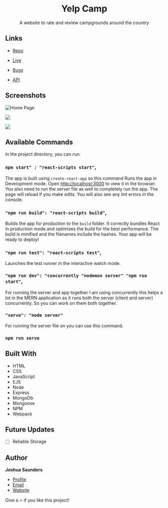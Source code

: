 <h1 align="center"><project-name>Yelp Camp</h1>

<p align="center"><project-description>A website to rate and review campgrounds around the country</p>

## Links

- [Repo](https://github.com/J-Saun/yelp_camp)

- [Live](<Homepage url> 'Live View')

- [Bugs](https://github.com/Rohit19060/<project-name>/issues 'Issues Page')

- [API](<API Link> 'API')

## Screenshots

![Home Page](/screenshots/1.png 'Home Page')

![](/screenshots/2.png)

![](/screenshots/3.png)

## Available Commands

In the project directory, you can run:

### `npm start" : "react-scripts start"`,

The app is built using `create-react-app` so this command Runs the app in Development mode. Open [http://localhost:3000](http://localhost:3000) to view it in the browser. You also need to run the server file as well to completely run the app. The page will reload if you make edits.
You will also see any lint errors in the console.

### `"npm run build": "react-scripts build"`,

Builds the app for production to the `build` folder. It correctly bundles React in production mode and optimizes the build for the best performance. The build is minified and the filenames include the hashes. Your app will be ready to deploy!

### `"npm run test": "react-scripts test"`,

Launches the test runner in the interactive watch mode.

### `"npm run dev": "concurrently "nodemon server" "npm run start"`,

For running the server and app together I am using concurrently this helps a lot in the MERN application as it runs both the server (client and server) concurrently. So you can work on them both together.

### `"serve": "node server"`

For running the server file on you can use this command.

### `npm run serve`

## Built With

- HTML
- CSS
- JavaScript
- EJS
- Node
- Express
- MongoDb
- Mongoose
- NPM
- Webpack

## Future Updates

- [ ] Reliable Storage

## Author

**Joshua Saunders**

- [Profile](https://github.com/rohit19060 'Joshua Saunders')
- [Email](mailto:Joshua_Saun@protonmail.com 'Hello Joshua!')
- [Website](https://kingtechnologies.in 'Welcome')

Give a ⭐️ if you like this project!
